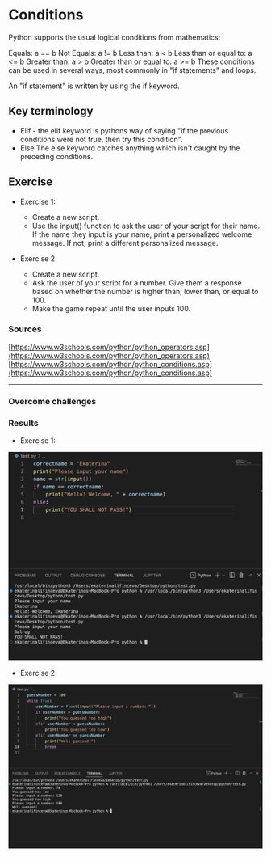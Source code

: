 # Conditions

Python supports the usual logical conditions from mathematics:

Equals: a == b
Not Equals: a != b
Less than: a < b
Less than or equal to: a <= b
Greater than: a > b
Greater than or equal to: a >= b
These conditions can be used in several ways, most commonly in "if statements" and loops.

An "if statement" is written by using the if keyword.

## Key terminology
- Elif - the elif keyword is pythons way of saying "if the previous conditions were not true, then try this condition".
- Else
The else keyword catches anything which isn't caught by the preceding conditions.

## Exercise

- Exercise 1:
    - Create a new script.
    - Use the input() function to ask the user of your script for their name. If the name they input is your name, print a personalized welcome message. If not, print a different personalized message.

- Exercise 2:
    - Create a new script.
    - Ask the user of your script for a number. Give them a response based on whether the number is higher than, lower than, or equal to 100.
    - Make the game repeat until the user inputs 100.

### Sources
[https://www.w3schools.com/python/python_operators.asp](https://www.w3schools.com/python/python_operators.asp)
[https://www.w3schools.com/python/python_conditions.asp](https://www.w3schools.com/python/python_conditions.asp)

****

### Overcome challenges


### Results
- Exercise 1:

![image](/00_includes/PRG_05_1_screenshot.png)

- Exercise 2:

![image](/00_includes/PRG_05_2_screenshot.png)